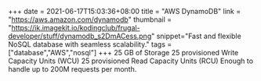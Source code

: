 +++
date = 2021-06-17T15:03:36+08:00
title = "AWS DynamoDB"
link = "https://aws.amazon.com/dynamodb"
thumbnail = "https://ik.imagekit.io/kodingclub/frugal-developer/stuff/dynamodb_s2DmACess.png"
snippet="Fast and flexible NoSQL database with seamless scalability."
tags = ["database","AWS","nosql"]
+++
25 GB of Storage
25 provisioned Write Capacity Units (WCU)
25 provisioned Read Capacity Units (RCU)
Enough to handle up to 200M requests per month.
